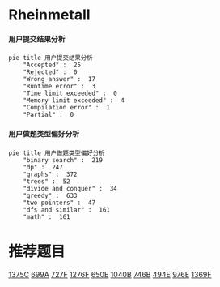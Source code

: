 # Rheinmetall

<!-- tabs:start -->



#### **用户提交结果分析**

```mermaid
pie title 用户提交结果分析
    "Accepted" :  25
    "Rejected" :  0
    "Wrong answer" :  17
    "Runtime error" :  3
    "Time limit exceeded" :  0
    "Memory limit exceeded" :  4
    "Compilation error" :  1
    "Partial" :  0
```

#### **用户做题类型偏好分析**

```mermaid
pie title 用户做题类型偏好分析
    "binary search" :  219
    "dp" :  247
    "graphs" :  372
    "trees" :  52
    "divide and conquer" :  34
    "greedy" :  633
    "two pointers" :  47
    "dfs and similar" :  161
    "math" :  161
```



<!-- tabs:end -->
# 推荐题目
[1375C](https://codeforces.com/contest/1375/problem/C)
[699A](https://codeforces.com/contest/699/problem/A)
[727F](https://codeforces.com/contest/727/problem/F)
[1276F](https://codeforces.com/contest/1276/problem/F)
[650E](https://codeforces.com/contest/650/problem/E)
[1040B](https://codeforces.com/contest/1040/problem/B)
[746B](https://codeforces.com/contest/746/problem/B)
[494E](https://codeforces.com/contest/494/problem/E)
[976E](https://codeforces.com/contest/976/problem/E)
[1369F](https://codeforces.com/contest/1369/problem/F)
